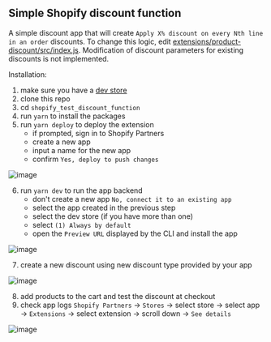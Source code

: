 ## Simple Shopify discount function

A simple discount app that will create `Apply X% discount on every Nth line in an order` discounts. To change this logic, edit [extensions/product-discount/src/index.js](https://github.com/a50397/shopify_test_discount_function/blob/f20c58c5ce223bc6076e9a6b23aa51e95a79a8c6/extensions/product-discount/src/index.js#L20). 
Modification of discount parameters for existing discounts is not implemented.

Installation:

1. make sure you have a [dev store](https://shopify.dev/docs/apps/tools/development-stores#create-a-development-store-to-test-your-app) 
2. clone this repo
3. cd `shopify_test_discount_function`
4. run `yarn` to install the packages
5. run `yarn deploy` to deploy the extension
    - if prompted, sign in to Shopify Partners
    - create a new app
    - input a name for the new app
    - confirm `Yes, deploy to push changes`

![image](https://github.com/a50397/shopify_test_discount_function/assets/6513984/7ab56975-a252-4827-a110-b28f7e255b6d)

6. run `yarn dev` to run the app backend 
    - don't create a new app `No, connect it to an existing app`
    - select the app created in the previous step
    - select the dev store (if you have more than one)
    - select `(1) Always by default`
    - open the `Preview URL` displayed by the CLI and install the app

![image](https://github.com/a50397/shopify_test_discount_function/assets/6513984/04ee3397-c45a-4ad7-899f-32da6be306c7)

7. create a new discount using new discount type provided by your app

![image](https://github.com/a50397/shopify_test_discount_function/assets/6513984/207795d7-9ba7-4364-aaac-ad8865d7540f)
   
8. add products to the cart and test the discount at checkout
9. check app logs `Shopify Partners` -> `Stores` -> select store -> select app -> `Extensions` -> select extension -> scroll down -> `See details`

![image](https://github.com/a50397/shopify_test_discount_function/assets/6513984/4d2e96ed-0b04-4073-9e39-4b1e5a0ddbfa)


